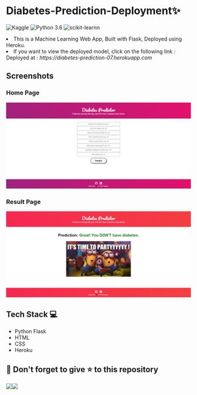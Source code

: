 # Diabetes-Prediction-Deployment✨

![Kaggle](https://img.shields.io/badge/Dataset-Kaggle-blue.svg) ![Python 3.6](https://img.shields.io/badge/Python-3.6-brightgreen.svg) ![scikit-learnn](https://img.shields.io/badge/Library-Scikit_Learn-orange.svg)
<li>This is a Machine Learning Web App, Built with Flask, Deployed using Heroku.</li>
<li>If you want to view the deployed model, click on the following link :<br>Deployed at : <i>https://diabetes-prediction-07.herokuapp.com</i></li>
<h2>Screenshots</h2>
<h3>Home Page</h3>
<img src="https://github.com/YashNagare/Diabetes-Prediction-Deployment/blob/master/github%20resources/HomePage.png" alt="Home Page">
<h3>Result Page</h3>
<img src="https://github.com/YashNagare/Diabetes-Prediction-Deployment/blob/master/github%20resources/Results.png" alt="Result Page">
<h2>Tech Stack 💻</h2>
<ul>
<li>Python Flask</li>
<li>HTML</li>
<li>CSS</li>
<li>Heroku</li>
</ul>
<h2>🤩 Don't forget to give ⭐ to this repository </h2>
<img src="https://forthebadge.com/images/badges/built-with-love.svg"><img src="https://forthebadge.com/images/badges/made-with-python.svg">
